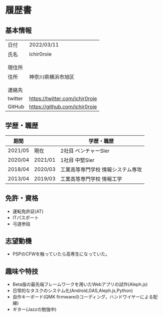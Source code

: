 # 履歴書

## 基本情報

|||
|-|-|
|日付|2022/03/11|
|氏名|ichir0roie|
|||
|||
|現住所||
|住所|神奈川県横浜市旭区|
|||
|||
|連絡先||
|twitter|https://twitter.com/ichir0roie|
|GitHub|https://github.com/ichir0roie|

## 学歴・職歴

|期間||学歴・職歴|
|-|-|-|
|2021/05|現在|2社目 ベンチャーSIer|
|2020/04|2021/01|1社目 中堅SIer|
|2018/04|2020/03|工業高等専門学校 情報システム専攻|
|2013/04|2019/03|工業高等専門学校 情報工学|

## 免許・資格

+ 運転免許証(AT)
+ ITパスポート
+ 弓道参段

## 志望動機

+ PSPのCFWを触っていたら高専生になっていた。

## 趣味や特技

+ Beta版の最先端フレームワークを用いたWebアプリの試作(Aleph.js)
+ 日常的なタスクのシステム化(Android,GAS,Aleph.js,Python)
+ 自作キーボード(QMK firmwareのコーディング，ハンドワイヤーによる配線)
+ ギター(Jazzの勉強中)







